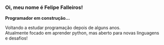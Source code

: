 ### Oi, meu nome é Felipe Falleiros!
**Programador em construção...**

Voltando a estudar programação depois de alguns anos.\
Atualmente focado em aprender python, mas aberto para novas linguagens e desafios!
 

<!--
**felipefalleiros/felipefalleiros** is a ✨ _special_ ✨ repository because its `README.md` (this file) appears on your GitHub profile.

Here are some ideas to get you started:

- 🔭 I’m currently working on ...
- 🌱 I’m currently learning ...
- 👯 I’m looking to collaborate on ...
- 🤔 I’m looking for help with ...
- 💬 Ask me about ...
- 📫 How to reach me: ...
- 😄 Pronouns: ...
- ⚡ Fun fact: ...
-->

